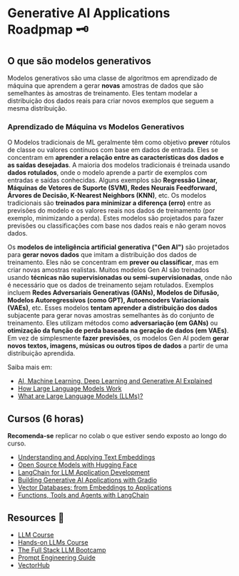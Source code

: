 # Generative AI Applications Roadpmap 🗝️
## O que são modelos generativos
Modelos generativos são uma classe de algoritmos em aprendizado de máquina que aprendem a gerar **novas** amostras de dados que são semelhantes às amostras de treinamento. Eles tentam modelar a distribuição dos dados reais para criar novos exemplos que seguem a mesma distribuição.

### Aprendizado de Máquina vs Modelos Generativos

O Modelos tradicionais de ML geralmente têm como objetivo **prever** rótulos de classe ou valores contínuos com base em dados de entrada. Eles se concentram em **aprender a relação entre as características dos dados e as saídas desejadas**. A maioria dos modelos tradicionais é treinada usando **dados rotulados**, onde o modelo aprende a partir de exemplos com entradas e saídas conhecidas. Alguns exemplos são **Regressão Linear, Máquinas de Vetores de Suporte (SVM), Redes Neurais Feedforward, Árvores de Decisão, K-Nearest Neighbors (KNN)**, etc. Os modelos tradicionais são **treinados para minimizar a diferença (erro)** entre as previsões do modelo e os valores reais nos dados de treinamento (por exemplo, minimizando a perda). Estes modelos são projetados para fazer previsões ou classificações com base nos dados reais e não geram novos dados.

Os **modelos de inteligência artificial generativa ("Gen AI")** são projetados para **gerar novos dados** que imitam a distribuição dos dados de treinamento. Eles não se concentram em **prever ou classificar**, mas em criar novas amostras realistas. Muitos modelos Gen AI são treinados usando **técnicas não supervisionadas ou semi-supervisionadas**, onde não é necessário que os dados de treinamento sejam rotulados. Exemplos incluem **Redes Adversariais Generativas (GANs), Modelos de Difusão, Modelos Autoregressivos (como GPT), Autoencoders Variacionais (VAEs)**, etc. Esses modelos **tentam aprender a distribuição dos dados** subjacente para gerar novas amostras semelhantes às do conjunto de treinamento. Eles utilizam métodos como **adversariação (em GANs)** ou **otimização da função de perda baseada na geração de dados (em VAEs)**. Em vez de simplesmente **fazer previsões**, os modelos Gen AI podem **gerar novos textos, imagens, músicas ou outros tipos de dados** a partir de uma distribuição aprendida.

Saiba mais em:
- [AI, Machine Learning, Deep Learning and Generative AI Explained](https://www.youtube.com/watch?v=qYNweeDHiyU)
- [How Large Language Models Work](https://www.youtube.com/watch?v=5sLYAQS9sWQ)
- [What are Large Language Models (LLMs)?](https://www.youtube.com/watch?v=iR2O2GPbB0E&t=1s&pp=ygULd2hhdCBpcyBsbG0%3D)

## Cursos (6 horas)
**Recomenda-se** replicar no colab o que estiver sendo exposto ao longo do curso.
- [Understanding and Applying Text Embeddings](https://www.deeplearning.ai/short-courses/google-cloud-vertex-ai/)
- [Open Source Models with Hugging Face](https://www.deeplearning.ai/short-courses/open-source-models-hugging-face/)
- [LangChain for LLM Application Development](https://www.deeplearning.ai/short-courses/langchain-for-llm-application-development/)
- [Building Generative AI Applications with Gradio](https://www.deeplearning.ai/short-courses/building-generative-ai-applications-with-gradio/)
- [Vector Databases: from Embeddings to Applications](https://www.deeplearning.ai/short-courses/vector-databases-embeddings-applications/)
- [Functions, Tools and Agents with LangChain](https://www.deeplearning.ai/short-courses/functions-tools-agents-langchain/)

## Resources 🧰
- [LLM Course](https://github.com/mlabonne/llm-course)
- [Hands-on LLMs Course](https://github.com/iusztinpaul/hands-on-llms?tab=readme-ov-file#hands-on-llms-course-)
- [The Full Stack LLM Bootcamp](https://fullstackdeeplearning.com/)
- [Prompt Engineering Guide](https://www.promptingguide.ai/)
- [VectorHub](https://hub.superlinked.com/)
